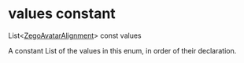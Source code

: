 


# values constant







List&lt;[ZegoAvatarAlignment](../../zego_uikit_prebuilt_live_audio_room/ZegoAvatarAlignment.md)> const values
  




<p>A constant List of the values in this enum, in order of their declaration.</p>











